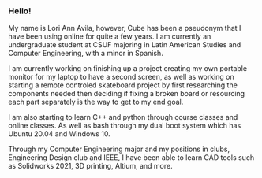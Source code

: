 ### Hello!
My name is Lori Ann Avila, however, Cube has been a pseudonym that I have been using online for quite a few years. I am currently an undergraduate student at CSUF majoring in Latin American Studies and Computer Engineering, with a minor in Spanish.

I am currently working on finishing up a project creating my own portable monitor for my laptop to have a second screen, as well as working on starting a remote controled skateboard project by first researching the components needed then deciding if fixing a broken board or resourcing each part separately is the way to get to my end goal.

I am also starting to learn C++ and python through course classes and online classes. As well as bash through my dual boot system which has Ubuntu 20.04 and Windows 10.

Through my Computer Engineering major and my positions in clubs, Engineering Design club and IEEE, I have been able to learn CAD tools such as Solidworks 2021, 3D printing, Altium, and more.  
